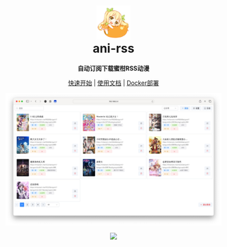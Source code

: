 <div align="center">
<img alt="mikan-pic.png" height="80" src="image/mikan-pic.png"/>
<h1 align="center" style="margin-top: 0">ani-rss</h1>
<p align="center">
<strong>自动订阅下载蜜柑RSS动漫</strong>
</p>

<a href="start">快速开始</a>
|
<a href="docs">使用文档</a>
|
<a href="docker">Docker部署</a>

<img src="image/Xnip2024-09-08_04-57-29.jpg">

<a href="https://github.com/wushuo894/ani-rss"><img src="https://img.shields.io/badge/-GitHub-181717?logo=github"></a>

</div>


